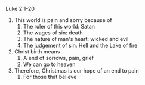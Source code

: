 Luke 2:1-20

1. This world is pain and sorry because of
    1. The ruler of this world: Satan
    2. The wages of sin: death
    3. The nature of man's heart: wicked and evil
    4. The judgement of sin: Hell and the Lake of fire
2. Christ birth means
    1. A end of sorrows, pain, grief
    2. We can go to heaven
3. Therefore, Christmas is our hope of an end to pain
    1. For those that believe
